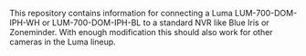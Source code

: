 This repository contains information for connecting a Luma LUM-700-DOM-IPH-WH or LUM-700-DOM-IPH-BL to a standard NVR like Blue Iris or Zoneminder. With enough modification this should also work for other cameras in the Luma lineup.

